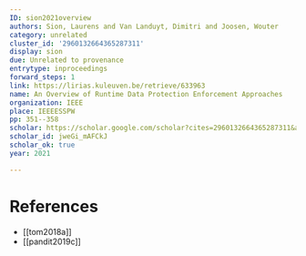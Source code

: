 ```yaml
---
ID: sion2021overview
authors: Sion, Laurens and Van Landuyt, Dimitri and Joosen, Wouter
category: unrelated
cluster_id: '2960132664365287311'
display: sion
due: Unrelated to provenance
entrytype: inproceedings
forward_steps: 1
link: https://lirias.kuleuven.be/retrieve/633963
name: An Overview of Runtime Data Protection Enforcement Approaches
organization: IEEE
place: IEEEESSPW
pp: 351--358
scholar: https://scholar.google.com/scholar?cites=2960132664365287311&as_sdt=2005&sciodt=0,5&hl=en
scholar_id: jweGi_mAFCkJ
scholar_ok: true
year: 2021

---
```


# References

- [[tom2018a]]
- [[pandit2019c]]
